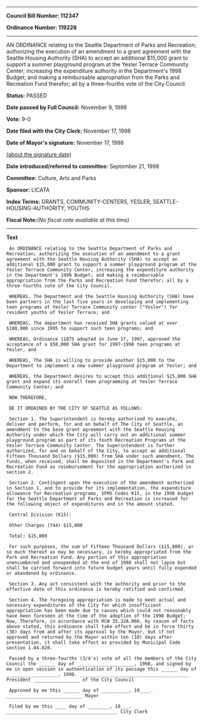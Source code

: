 

********

**Council Bill Number: 112347**
   
**Ordinance Number: 119228**
********

 AN ORDINANCE relating to the Seattle Department of Parks and Recreation; authorizing the execution of an amendment to a grant agreement with the Seattle Housing Authority (SHA) to accept an additional $15,000 grant to support a summer playground program at the Yesler Terrace Community Center; increasing the expenditure authority in the Department's 1998 Budget; and making a reimbursable appropriation from the Parks and Recreation Fund therefor; all by a three-fourths vote of the City Council.

**Status:** PASSED
   
**Date passed by Full Council:** November 9, 1998
   
**Vote:** 9-0
   
**Date filed with the City Clerk:** November 17, 1998
   
**Date of Mayor's signature:** November 17, 1998
   
[(about the signature date)](/~public/approvaldate.htm)
   
   
   
**Date introduced/referred to committee:** September 21, 1998
   
**Committee:** Culture, Arts and Parks
   
**Sponsor:** LICATA
   
   
**Index Terms:** GRANTS, COMMUNITY-CENTERS, YESLER, SEATTLE-HOUSING-AUTHORITY, YOUTHS

**Fiscal Note:**_(No fiscal note available at this time)_

********

**Text**
   
```
 An ORDINANCE relating to the Seattle Department of Parks and Recreation; authorizing the execution of an amendment to a grant agreement with the Seattle Housing Authority (SHA) to accept an additional $15,000 grant to support a summer playground program at the Yesler Terrace Community Center; increasing the expenditure authority in the Department's 1998 Budget; and making a reimbursable appropriation from the Parks and Recreation Fund therefor; all by a three-fourths vote of the City Council.

 WHEREAS, The Department and the Seattle Housing Authority (SHA) have been partners in the last five years in developing and implementing teen programs at Yesler Terrace Community center ("Yesler") for resident youths of Yesler Terrace; and

 WHEREAS, The department has received SHA grants valued at over $100,000 since 1995 to support such teen programs; and

 WHEREAS, Ordinance 11875 adopted on June 17, 1997, approved the acceptance of a $50,000 SHA grant for 1997-1998 teen programs at Yesler, and

 WHEREAS, The SHA is willing to provide another $15,000 to the Department to implement a new summer playground program at Yesler; and

 WHEREAS, the Department desires to accept this additional $15,000 SHA grant and expand its overall teen programming at Yesler Terrace Community Center; and

 NOW THEREFORE,

 BE IT ORDAINED BY THE CITY OF SEATTLE AS FOLLOWS:

 Section 1. The Superintendent is hereby authorized to execute, deliver and perform, for and on behalf of The City of Seattle, an amendment to the base grant agreement with the Seattle Housing Authority under which the City will carry out an additional summer playground program as part of its Youth Recreation Programs at the Yesler Terrace Community Center. The Superintendent is further authorized, for and on behalf of the City, to accept an additional Fifteen Thousand Dollars ($15,000) from SHA under such amendment. The funds, when received, shall be deposited in the Department's Park and Recreation Fund as reimbursement for the appropriation authorized in section 2.

 Section 2. Contingent upon the execution of the amendment authorized in Section 1, and to provide for its implementation, the expenditure allowance for Recreation programs, SFMS Codes K15, in the 1998 budget for the Seattle Department of Parks and Recreation is increased for the following object of expenditures and in the amount stated.

 Central Division (K15):

 Other Charges (744) $15,000

 Total: $15,000

 For such purposes, the sum of Fifteen Thousand Dollars ($15,000), or so much thereof as may be necessary, is hereby appropriated from the Park and Recreation Fund. Any portion of this appropriation unencumbered and unexpended at the end of 1998 shall not lapse but shall be carried forward into future budget years until fully expended or abandoned by ordinance.

 Section 3. Any act consistent with the authority and prior to the effective date of this ordinance is hereby ratified and confirmed.

 Section 4. The foregoing appropriation is made to meet actual and necessary expenditures of the City for which insufficient appropriation has been made due to causes which could not reasonably have been foreseen at the time of the adoption of the 1998 Budget; Now, Therefore, in accordance with RCW 35.32A.060, by reason of facts above stated, this ordinance shall take effect and be in force thirty (30) days from and after its approval by the Mayor, but if not approved and returned by the Mayor within ten (10) days after presentation, it shall take effect as provided by Municipal Code section 1.04.020.

 Passed by a three-fourths (3/4's) vote of all the members of the City Council the ______ day of _____________________, 1998, and signed by me in open session in authentication of its passage this ______ day of ___________________, 1998. ________________________________________ President _________________ of the City Council

 Approved by me this ______ day of __________, 19____. ____________________________ Mayor

 Filed by me this ____ day of ________, 19___. _________________________________________ City Clerk

```
